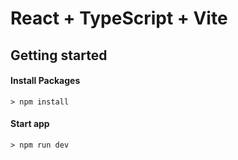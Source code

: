 # React + TypeScript + Vite

## Getting started

#### Install Packages

```
> npm install
```

#### Start app

```
> npm run dev
```
